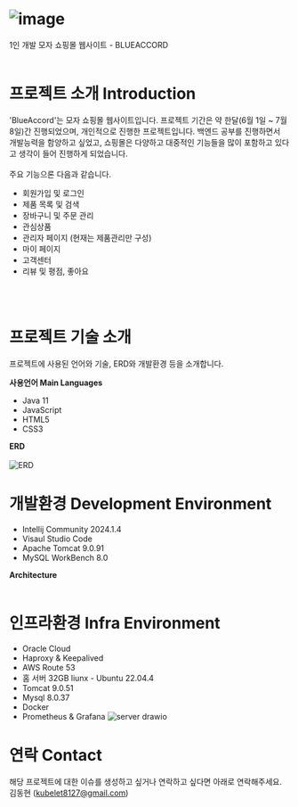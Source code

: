 # ![image](https://github.com/user-attachments/assets/e9f55d48-316b-45d7-83bd-75f88784989d)
1인 개발 모자 쇼핑몰 웹사이트 - BLUEACCORD
<br/><br/>

# 프로젝트 소개 Introduction
'BlueAccord'는 모자 쇼핑몰 웹사이트입니다. 프로젝트 기간은 약 한달(6월 1일 ~ 7월 8일)간 진행되었으며, 개인적으로 진행한 프로젝트입니다.
백엔드 공부를 진행하면서 개발능력을 함양하고 싶었고, 쇼핑몰은 다양하고 대중적인 기능들을 많이 포함하고 있다고 생각이 들어 진행하게 되었습니다.
<br/><br/>
주요 기능으론 다음과 같습니다.
* 회원가입 및 로그인
* 제품 목록 및 검색
* 장바구니 및 주문 관리
* 관심상품
* 관리자 페이지 (현재는 제품관리만 구성)
* 마이 페이지
* 고객센터
* 리뷰 및 평점, 좋아요

<br/><br/>
# 프로젝트 기술 소개
프로젝트에 사용된 언어와 기술, ERD와 개발환경 등을 소개합니다.

**사용언어 Main Languages**
* Java 11
* JavaScript
* HTML5
* CSS3

**ERD**
<br/><br/>
![ERD](https://github.com/user-attachments/assets/9c837121-b371-4149-8278-dc73993a9368)


# 개발환경 Development Environment
* Intellij Community 2024.1.4
* Visaul Studio Code
* Apache Tomcat 9.0.91
* MySQL WorkBench 8.0

**Architecture**
<br/><br/>

# 인프라환경 Infra Environment
* Oracle Cloud 
* Haproxy & Keepalived
* AWS Route 53
* 홈 서버 32GB liunx - Ubuntu 22.04.4
* Tomcat 9.0.51
* Mysql 8.0.37
* Docker
* Prometheus & Grafana
![server drawio](https://github.com/user-attachments/assets/7aa556f7-2a7d-47d6-820b-7585e33d30af)

# 연락 Contact
해당 프로젝트에 대한 이슈를 생성하고 싶거나 연락하고 싶다면 아래로 연락해주세요.<br/>
김동현 (kubelet8127@gmail.com)
